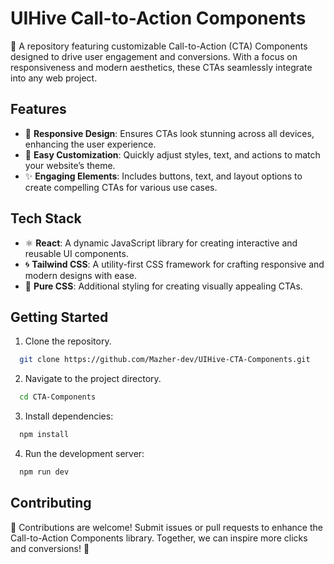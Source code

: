 # UIHive Call-to-Action Components

🚀 A repository featuring customizable Call-to-Action (CTA) Components designed to drive user engagement and conversions. With a focus on responsiveness and modern aesthetics, these CTAs seamlessly integrate into any web project.

## Features

- 📱 **Responsive Design**: Ensures CTAs look stunning across all devices, enhancing the user experience.  
- 🎨 **Easy Customization**: Quickly adjust styles, text, and actions to match your website’s theme.  
- ✨ **Engaging Elements**: Includes buttons, text, and layout options to create compelling CTAs for various use cases.  

## Tech Stack

- ⚛️ **React**: A dynamic JavaScript library for creating interactive and reusable UI components.  
- 🌀 **Tailwind CSS**: A utility-first CSS framework for crafting responsive and modern designs with ease.  
- 🎯 **Pure CSS**: Additional styling for creating visually appealing CTAs.  

## Getting Started

1. Clone the repository.

```bash
  git clone https://github.com/Mazher-dev/UIHive-CTA-Components.git
```

2. Navigate to the project directory.

```bash
  cd CTA-Components
```

3. Install dependencies:

```bash
  npm install
```

4. Run the development server:

```bash
  npm run dev
```

## Contributing

🤝 Contributions are welcome! Submit issues or pull requests to enhance the Call-to-Action Components library. Together, we can inspire more clicks and conversions! 🌟
